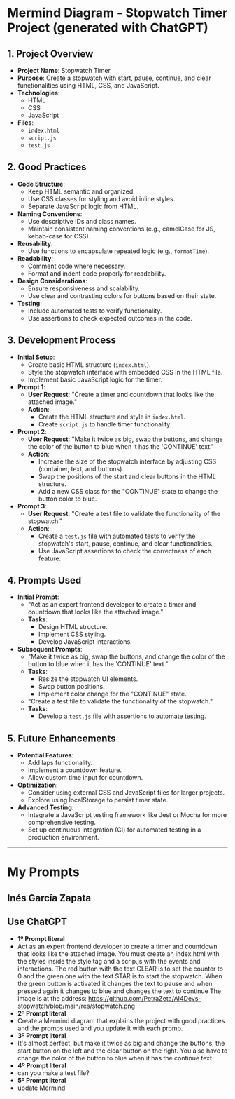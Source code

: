 # Mermind Diagram - Stopwatch Timer Project (generated with ChatGPT)

## 1. Project Overview
- **Project Name**: Stopwatch Timer
- **Purpose**: Create a stopwatch with start, pause, continue, and clear functionalities using HTML, CSS, and JavaScript.
- **Technologies**: 
  - HTML
  - CSS
  - JavaScript
- **Files**: 
  - `index.html`
  - `script.js`
  - `test.js`

## 2. Good Practices
- **Code Structure**:
  - Keep HTML semantic and organized.
  - Use CSS classes for styling and avoid inline styles.
  - Separate JavaScript logic from HTML.
- **Naming Conventions**:
  - Use descriptive IDs and class names.
  - Maintain consistent naming conventions (e.g., camelCase for JS, kebab-case for CSS).
- **Reusability**:
  - Use functions to encapsulate repeated logic (e.g., `formatTime`).
- **Readability**:
  - Comment code where necessary.
  - Format and indent code properly for readability.
- **Design Considerations**:
  - Ensure responsiveness and scalability.
  - Use clear and contrasting colors for buttons based on their state.
- **Testing**:
  - Include automated tests to verify functionality.
  - Use assertions to check expected outcomes in the code.

## 3. Development Process
- **Initial Setup**:
  - Create basic HTML structure (`index.html`).
  - Style the stopwatch interface with embedded CSS in the HTML file.
  - Implement basic JavaScript logic for the timer.
- **Prompt 1**:
  - **User Request**: "Create a timer and countdown that looks like the attached image."
  - **Action**: 
    - Create the HTML structure and style in `index.html`.
    - Create `script.js` to handle timer functionality.
- **Prompt 2**:
  - **User Request**: "Make it twice as big, swap the buttons, and change the color of the button to blue when it has the 'CONTINUE' text."
  - **Action**:
    - Increase the size of the stopwatch interface by adjusting CSS (container, text, and buttons).
    - Swap the positions of the start and clear buttons in the HTML structure.
    - Add a new CSS class for the "CONTINUE" state to change the button color to blue.
- **Prompt 3**:
  - **User Request**: "Create a test file to validate the functionality of the stopwatch."
  - **Action**:
    - Create a `test.js` file with automated tests to verify the stopwatch's start, pause, continue, and clear functionalities.
    - Use JavaScript assertions to check the correctness of each feature.

## 4. Prompts Used
- **Initial Prompt**: 
  - "Act as an expert frontend developer to create a timer and countdown that looks like the attached image."
  - **Tasks**:
    - Design HTML structure.
    - Implement CSS styling.
    - Develop JavaScript interactions.
- **Subsequent Prompts**:
  - "Make it twice as big, swap the buttons, and change the color of the button to blue when it has the 'CONTINUE' text."
  - **Tasks**:
    - Resize the stopwatch UI elements.
    - Swap button positions.
    - Implement color change for the "CONTINUE" state.
  - "Create a test file to validate the functionality of the stopwatch."
  - **Tasks**:
    - Develop a `test.js` file with assertions to automate testing.

## 5. Future Enhancements
- **Potential Features**:
  - Add laps functionality.
  - Implement a countdown feature.
  - Allow custom time input for countdown.
- **Optimization**:
  - Consider using external CSS and JavaScript files for larger projects.
  - Explore using localStorage to persist timer state.
- **Advanced Testing**:
  - Integrate a JavaScript testing framework like Jest or Mocha for more comprehensive testing.
  - Set up continuous integration (CI) for automated testing in a production environment.

-------------------------------------
# My Prompts
## Inés García Zapata
## Use ChatGPT 
- **1º Prompt literal**
- Act as an expert frontend developer to create a timer and countdown that looks like the attached image.
    You must create an index.html with the styles inside the style tag and a scrip.js with the events and interactions.
    The red button with the text CLEAR is to set the counter to 0 and the green one with the text STAR is to start the stopwatch. When the green button is activated it changes the text to pause and when pressed again it changes to blue and changes the text to continue
    The image is at the address: https://github.com/PetraZeta/AI4Devs-stopwatch/blob/main/res/stopwatch.png
- **2º Prompt literal**
- Create a Mermind diagram that explains the project with good practices and the promps used and you update it with each promp.
- **3º Prompt literal**
- It's almost perfect, but make it twice as big and change the buttons, the start button on the left and the clear button on the right. You also have to change the color of the button to blue when it has the continue text
- **4º Prompt literal**
- can you make a test file?
- **5º Prompt literal**
- update Mermind